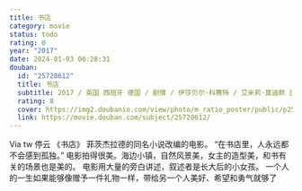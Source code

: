 ```yaml
---
title: 书店
category: movie
status: todo
rating: 0
year: "2017"
date: 2024-01-03 06:28:31
douban:
  id: "25728612"
  title: 书店
  subtitle: 2017 / 英国 西班牙 德国 / 剧情 / 伊莎贝尔·科赛特 / 艾米莉·莫迪默 比尔·奈伊
  rating: 8
  cover: https://img2.doubanio.com/view/photo/m_ratio_poster/public/p2522907851.jpg
  link: https://movie.douban.com/subject/25728612/
---
```


Via tw 停云 《书店》
菲茨杰拉德的同名小说改编的电影。
“在书店里，人永远都不会感到孤独。”
电影拍得很美。海边小镇，自然风景美，女主的造型美，和书有关的场景也是美的。
电影用大量的旁白讲述，叙述者是长大后的小女孩。
一个人的一生如果能够像赠予一件礼物一样，带给另一个人美好、希望和勇气就够了
